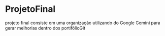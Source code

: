 # ProjetoFinal
projeto final consiste em uma organização utilizando do Google Gemini para gerar melhorias dentro dos portifólioGit 
